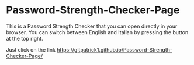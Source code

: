 # Password-Strength-Checker-Page
This is a Password Strength Checker that you can open directly in your browser. 
You can switch between English and Italian by pressing the button at the top right.

Just click on the link
https://gitpatrick1.github.io/Password-Strength-Checker-Page/
